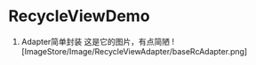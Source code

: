 # RecycleViewDemo

1. Adapter简单封装
这是它的图片，有点简陋
![ImageStore/Image/RecycleViewAdapter/baseRcAdapter.png]
